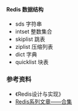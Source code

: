 #### Redis 数据结构
- sds 字符串
- intset 整数集合
- skiplist 跳表
- ziplist 压缩列表
- dict 字典
- quicklist 块表 
### 参考资料
- 《Redis设计与实现》
- [Redis系列文章——合集](https://mp.weixin.qq.com/s?__biz=MzA4NTg1MjM0Mg==&mid=509777776&idx=1&sn=e56f24bdf2de7e25515fe9f25ef57557&mpshare=1&scene=1&srcid=1010HdkIxon3icsWNmTyecI6#rd)
